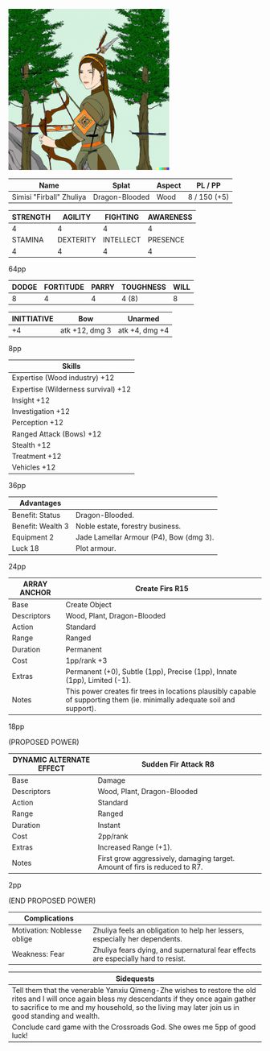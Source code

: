![Simisi Zhuliya, AKA Firball](zhuliya-sm.png)

| Name | Splat | Aspect | PL / PP |
|-|-|-|-|
|  Simisi "Firball" Zhuliya | Dragon-Blooded | Wood | 8 / 150 (+5) |

| STRENGTH | AGILITY   | FIGHTING  | AWARENESS |
|----------|-----------|-----------|-----------|
|      4   |    4      |     4     |    4      |
| STAMINA  | DEXTERITY | INTELLECT |  PRESENCE |
|      4   |    4      |     4     |    4      |

64pp

|DODGE|FORTITUDE|PARRY|TOUGHNESS|WILL|
|-----|---------|-----|---------|----|
|   8 |  4      |  4  |  4 (8)  |  8 |

| INITTIATIVE | Bow    | Unarmed | 
|-------------|--------|---------|
|     +4      |   atk +12, dmg 3  |  atk +4, dmg +4   |

8pp

| Skills |
|--------|
|Expertise (Wood industry) +12 |
|Expertise (Wilderness survival) +12 |
|Insight	+12 |
|Investigation	+12 | 
|Perception +12 | 
|Ranged Attack (Bows) +12 |
|Stealth +12 |
|Treatment +12 |
|Vehicles +12  |

36pp

| Advantages        | |
|-------------------|-|
| Benefit: Status   | Dragon-Blooded. |
| Benefit: Wealth 3 | Noble estate, forestry business. |
| Equipment 2       | Jade Lamellar Armour (P4), Bow (dmg 3). |
| Luck 18           | Plot armour. |

24pp

| ARRAY ANCHOR | Create Firs R15 |
|--------------|-----------------|
| Base         | Create Object |
| Descriptors  | Wood, Plant, Dragon-Blooded |
| Action       | Standard |
| Range        | Ranged |
| Duration     | Permanent |
| Cost         | 1pp/rank +3 |
| Extras       | Permanent (+0), Subtle (1pp), Precise (1pp), Innate (1pp), Limited (-1). |
| Notes        | This power creates fir trees in locations plausibly capable of supporting them (ie. minimally adequate soil and support). |

18pp

(PROPOSED POWER)

| DYNAMIC ALTERNATE EFFECT  | Sudden Fir Attack R8    |
|---------------------------|-------------------------|
| Base         | Damage                      |
| Descriptors  | Wood, Plant, Dragon-Blooded |
| Action       | Standard                    |
| Range        | Ranged                      |
| Duration     | Instant                     |
| Cost         | 2pp/rank                    |
| Extras       | Increased Range (+1).       |
| Notes        | First grow aggressively, damaging target. Amount of firs is reduced to R7. |

2pp

(END PROPOSED POWER)


| Complications | |
|---------------|-|
| Motivation: Noblesse oblige | Zhuliya feels an obligation to help her lessers, especially her dependents. |
| Weakness: Fear | Zhuliya fears dying, and supernatural fear effects are especially hard to resist. |

|Sidequests|
|----------|
|Tell them that the venerable Yanxiu Qimeng-Zhe wishes to restore the old rites and I will once again bless my descendants if they once again gather to sacrifice to me and my household, so the living may later join us in good standing and wealth.|
|Conclude card game with the Crossroads God. She owes me 5pp of good luck!|

